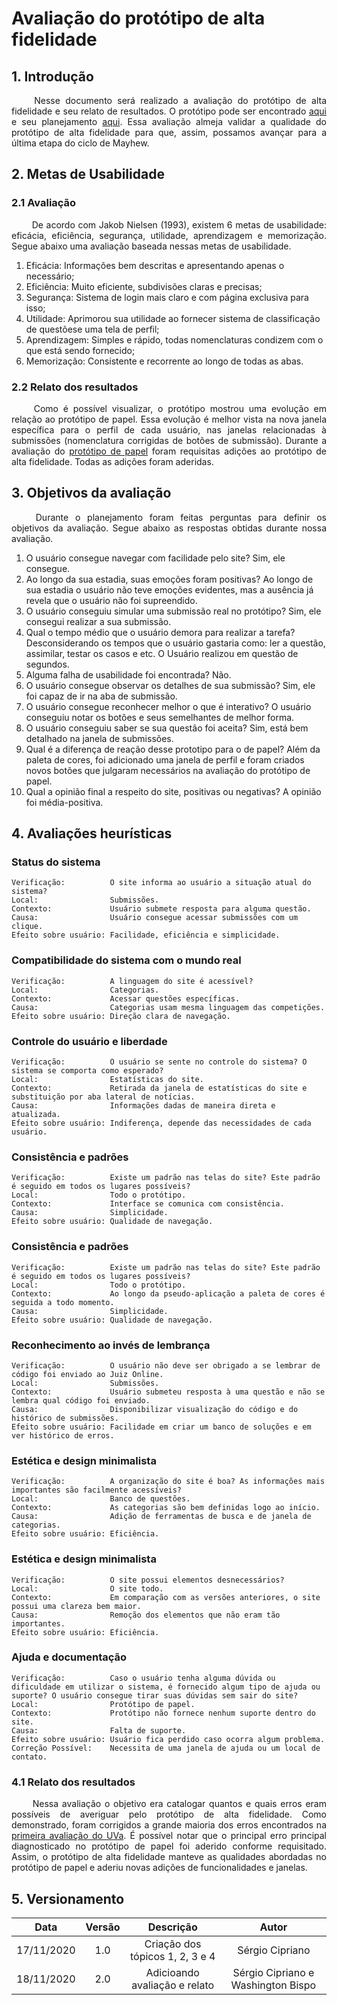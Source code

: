 # Avaliação do protótipo de alta fidelidade

## 1. Introdução

<p align="justify"> &emsp;&emsp; Nesse documento será realizado a avaliação do protótipo de alta fidelidade e seu relato de resultados. O protótipo pode ser encontrado <a href="https://interacao-humano-computador.github.io/2020.1-UVaJudge/entrega_6/prototipo_alta/prototipo/">aqui</a> e seu planejamento <a href="https://interacao-humano-computador.github.io/2020.1-UVaJudge/entrega_5/prototipo_alta/avaliacao_relato/">aqui</a>. Essa avaliação almeja validar a qualidade do protótipo de alta fidelidade para que, assim, possamos avançar para a última etapa do ciclo de Mayhew.</p>

## 2. Metas de Usabilidade

### 2.1 Avaliação

<p align="justify"> &emsp;&emsp; De acordo com Jakob Nielsen (1993), existem 6 metas de usabilidade: eficácia, eficiência, segurança, utilidade, aprendizagem e memorização. Segue abaixo uma avaliação baseada nessas metas de usabilidade.</p>

1. Eficácia: Informações bem descritas e apresentando apenas o necessário;
2. Eficiência: Muito eficiente, subdivisões claras e precisas;
3. Segurança: Sistema de login mais claro e com página exclusiva para isso;
4. Utilidade: Aprimorou sua utilidade ao fornecer sistema de classificação de questõese uma tela de perfil;
5. Aprendizagem: Simples e rápido, todas nomenclaturas condizem com o que está sendo fornecido;
6. Memorização: Consistente e recorrente ao longo de todas as abas.

### 2.2 Relato dos resultados

<p align="justify"> &emsp;&emsp; Como é possível visualizar, o protótipo mostrou uma evolução em relação ao protótipo de papel. Essa evolução é melhor vista na nova janela específica para o perfil de cada usuário, nas janelas relacionadas à submissões (nomenclatura corrigidas de botões de submissão). Durante a avaliação do <a href="https://interacao-humano-computador.github.io/2020.1-UVaJudge/entrega_6/prototipo_papel/avaliacao_relato/">protótipo de papel</a> foram requisitas adições ao protótipo de alta fidelidade. Todas as adições foram aderidas.</p>

## 3. Objetivos da avaliação

<p align="justify"> &emsp;&emsp; Durante o planejamento foram feitas perguntas para definir os objetivos da avaliação. Segue abaixo as respostas obtidas durante nossa avaliação.</p>

1. O usuário consegue navegar com facilidade pelo site? Sim, ele consegue.
2. Ao longo da sua estadia, suas emoções foram positivas? Ao longo de sua estadia o usuário não teve emoções evidentes, mas a ausência já revela que o usuário não foi supreendido.
3. O usuário conseguiu simular uma submissão real no protótipo? Sim, ele consegui realizar a sua submissão.
4. Qual o tempo médio que o usuário demora para realizar a tarefa? Desconsiderando os tempos que o usuário gastaria como: ler a questão, assimilar, testar os casos e etc. O Usuário realizou em questão de segundos.
5. Alguma falha de usabilidade foi encontrada? Não.
6. O usuário consegue observar os detalhes de sua submissão? Sim, ele foi capaz de ir na aba de submissão.
7. O usuário consegue reconhecer melhor o que é interativo? O usuário conseguiu notar os botões e seus semelhantes de melhor forma.
8. O usuário conseguiu saber se sua questão foi aceita? Sim, está bem detalhado na janela de submissões.
9. Qual é a diferença de reação desse prototipo para o de papel? Além da paleta de cores, foi adicionado uma janela de perfil e foram criados novos botões que julgaram necessários na avaliação do protótipo de papel.
10. Qual a opinião final a respeito do site, positivas ou negativas? A opinião foi média-positiva.

## 4. Avaliações heurísticas

### Status do sistema

```
Verificação:          O site informa ao usuário a situação atual do sistema?
Local:                Submissões.
Contexto:             Usuário submete resposta para alguma questão.
Causa:                Usuário consegue acessar submissões com um clique.
Efeito sobre usuário: Facilidade, eficiência e simplicidade.
```

### Compatibilidade do sistema com o mundo real

```
Verificação:          A linguagem do site é acessível?
Local:                Categorias.
Contexto:             Acessar questões específicas.
Causa:                Categorias usam mesma linguagem das competições.
Efeito sobre usuário: Direção clara de navegação.
```

### Controle do usuário e liberdade

```
Verificação:          O usuário se sente no controle do sistema? O sistema se comporta como esperado?
Local:                Estatísticas do site.
Contexto:             Retirada da janela de estatísticas do site e substituição por aba lateral de notícias.
Causa:                Informações dadas de maneira direta e atualizada.
Efeito sobre usuário: Indiferença, depende das necessidades de cada usuário.
```

### Consistência e padrões

```
Verificação:          Existe um padrão nas telas do site? Este padrão é seguido em todos os lugares possíveis?
Local:                Todo o protótipo.
Contexto:             Interface se comunica com consistência.
Causa:                Simplicidade.
Efeito sobre usuário: Qualidade de navegação.
```

### Consistência e padrões

```
Verificação:          Existe um padrão nas telas do site? Este padrão é seguido em todos os lugares possíveis?
Local:                Todo o protótipo.
Contexto:             Ao longo da pseudo-aplicação a paleta de cores é seguida a todo momento.
Causa:                Simplicidade.
Efeito sobre usuário: Qualidade de navegação.
```

### Reconhecimento ao invés de lembrança

```
Verificação:          O usuário não deve ser obrigado a se lembrar de código foi enviado ao Juiz Online.
Local:                Submissões.
Contexto:             Usuário submeteu resposta à uma questão e não se lembra qual código foi enviado.
Causa:                Disponibilizar visualização do código e do histórico de submissões.
Efeito sobre usuário: Facilidade em criar um banco de soluções e em ver histórico de erros.
```

### Estética e design minimalista

```
Verificação:          A organização do site é boa? As informações mais importantes são facilmente acessíveis?
Local:                Banco de questões.
Contexto:             As categorias são bem definidas logo ao início.
Causa:                Adição de ferramentas de busca e de janela de categorias.
Efeito sobre usuário: Eficiência.
```

### Estética e design minimalista

```
Verificação:          O site possui elementos desnecessários?
Local:                O site todo.
Contexto:             Em comparação com as versões anteriores, o site possui uma clareza bem maior.
Causa:                Remoção dos elementos que não eram tão importantes.
Efeito sobre usuário: Eficiência.
```

### Ajuda e documentação

```
Verificação:          Caso o usuário tenha alguma dúvida ou dificuldade em utilizar o sistema, é fornecido algum tipo de ajuda ou suporte? O usuário consegue tirar suas dúvidas sem sair do site?
Local:                Protótipo de papel.
Contexto:             Protótipo não fornece nenhum suporte dentro do site.
Causa:                Falta de suporte.
Efeito sobre usuário: Usuário fica perdido caso ocorra algum problema.
Correção Possível:    Necessita de uma janela de ajuda ou um local de contato.
```

### 4.1 Relato dos resultados

<p align="justify"> &emsp;&emsp; Nessa avaliação o objetivo era catalogar quantos e quais erros eram possíveis de averiguar pelo protótipo de alta fidelidade. Como demonstrado, foram corrigidos a grande maioria dos erros encontrados na <a href="https://interacao-humano-computador.github.io/2020.1-UVaJudge/entrega_1/avaliacoes_individuais/avaliacao_uva/">primeira avaliação do UVa</a>. É possível notar que o principal erro principal diagnosticado no protótipo de papel foi aderido conforme requisitado. Assim, o protótipo de alta fidelidade manteve as qualidades abordadas no protótipo de papel e aderiu novas adições de funcionalidades e janelas.</p>

## 5. Versionamento

|Data|Versão|Descrição|Autor|
|:-:|:-:|:-:|:-:|
|17/11/2020|1.0|Criação dos tópicos 1, 2, 3 e 4|Sérgio Cipriano|
|18/11/2020|2.0|Adicioando avaliação e relato|Sérgio Cipriano e Washington Bispo|
